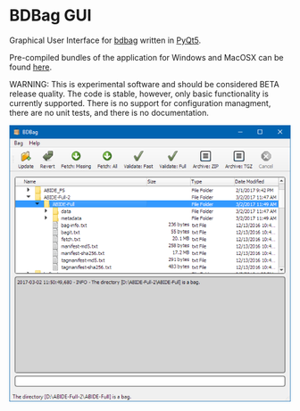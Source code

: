 # BDBag GUI

Graphical User Interface for [bdbag](https://github.com/ini-bdds/bdbag) written in [PyQt5](https://www.riverbankcomputing.com/software/pyqt/download5).

Pre-compiled bundles of the application for Windows and MacOSX can be found [here](https://github.com/ini-bdds/bdbag_gui/releases).

WARNING: This is experimental software and should be considered BETA release quality. The code is stable, however, only basic functionality is currently supported.  There is no support for configuration managment, there are no unit tests, and there is no documentation.


![alt text](bdbag_gui/images/bdbag_gui.png)